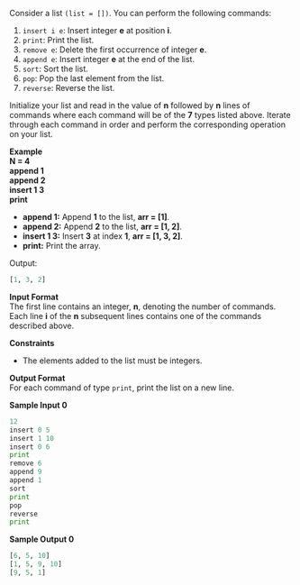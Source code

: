 Consider a list `(list = [])`. You can perform the following commands:
1. `insert i e`: Insert integer **e** at position **i**.
2. `print`: Print the list.
3. `remove e`: Delete the first occurrence of integer **e**.
4. `append e`: Insert integer **e** at the end of the list.
5. `sort`: Sort the list.
6. `pop`: Pop the last element from the list.
7. `reverse`: Reverse the list.

Initialize your list and read in the value of **n** followed by **n** lines of commands where each command will be of the **7** types listed above. Iterate through each command in order and perform the corresponding operation on your list.

**Example**  
**N = 4**  
**append 1**  
**append 2**  
**insert 1 3**  
**print**
- **append 1:** Append **1** to the list, **arr = [1]**.
- **append 2:** Append **2** to the list, **arr = [1, 2]**.
- **insert 1 3:** Insert **3** at index **1**, **arr = [1, 3, 2]**.
- **print:** Print the array.

Output:
```python
[1, 3, 2]
```

**Input Format**  
The first line contains an integer, **n**, denoting the number of commands.  
Each line **i** of the **n** subsequent lines contains one of the commands described above.

**Constraints**
- The elements added to the list must be integers.

**Output Format**  
For each command of type `print`, print the list on a new line.

**Sample Input 0**
```python
12
insert 0 5
insert 1 10
insert 0 6
print
remove 6
append 9
append 1
sort
print
pop
reverse
print
```

**Sample Output 0**
```python
[6, 5, 10]
[1, 5, 9, 10]
[9, 5, 1]
```